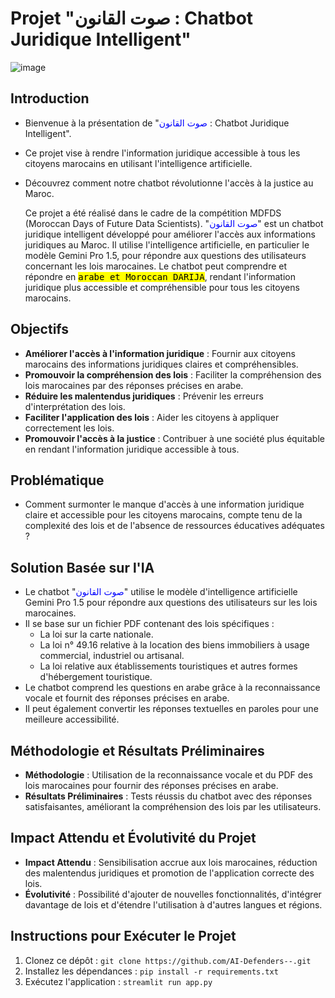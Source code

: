# Projet "صوت القانون : Chatbot Juridique Intelligent"



![image](https://github.com/elsa1245/AI-Defenders--/assets/132785369/2f3535c1-6002-464a-bf71-ba3d92f6a467)


## Introduction

- Bienvenue à la présentation de "<span style="color:blue">صوت القانون</span> : Chatbot Juridique Intelligent".
- Ce projet vise à rendre l'information juridique accessible à tous les citoyens marocains en utilisant l'intelligence artificielle.
- Découvrez comment notre chatbot révolutionne l'accès à la justice au Maroc.
  
    Ce projet a été réalisé dans le cadre de la compétition MDFDS (Moroccan Days of Future Data Scientists). "<span style="color:blue">صوت القانون</span>" est un chatbot juridique intelligent développé pour améliorer l'accès aux informations juridiques au Maroc. Il utilise l'intelligence artificielle, en particulier le modèle Gemini Pro 1.5, pour répondre aux questions des utilisateurs concernant les lois marocaines. Le chatbot peut comprendre et répondre en <kbd style="background-color:yellow;color:black">arabe et Moroccan DARIJA</kbd>, rendant l'information juridique plus accessible et compréhensible pour tous les citoyens marocains.


## Objectifs

- **Améliorer l'accès à l'information juridique** : Fournir aux citoyens marocains des informations juridiques claires et compréhensibles.
- **Promouvoir la compréhension des lois** : Faciliter la compréhension des lois marocaines par des réponses précises en arabe.
- **Réduire les malentendus juridiques** : Prévenir les erreurs d'interprétation des lois.
- **Faciliter l'application des lois** : Aider les citoyens à appliquer correctement les lois.
- **Promouvoir l'accès à la justice** : Contribuer à une société plus équitable en rendant l'information juridique accessible à tous.

## Problématique

- Comment surmonter le manque d'accès à une information juridique claire et accessible pour les citoyens marocains, compte tenu de la complexité des lois et de l'absence de ressources éducatives adéquates ?

## Solution Basée sur l'IA

- Le chatbot "<span style="color:blue">صوت القانون</span>" utilise le modèle d'intelligence artificielle Gemini Pro 1.5 pour répondre aux questions des utilisateurs sur les lois marocaines.
- Il se base sur un fichier PDF contenant des lois spécifiques :
  - La loi sur la carte nationale.
  - La loi n° 49.16 relative à la location des biens immobiliers à usage commercial, industriel ou artisanal.
  - La loi relative aux établissements touristiques et autres formes d'hébergement touristique.
- Le chatbot comprend les questions en arabe grâce à la reconnaissance vocale et fournit des réponses précises en arabe.
- Il peut également convertir les réponses textuelles en paroles pour une meilleure accessibilité.

## Méthodologie et Résultats Préliminaires

- **Méthodologie** : Utilisation de la reconnaissance vocale et du PDF des lois marocaines pour fournir des réponses précises en arabe.
- **Résultats Préliminaires** : Tests réussis du chatbot avec des réponses satisfaisantes, améliorant la compréhension des lois par les utilisateurs.

## Impact Attendu et Évolutivité du Projet

- **Impact Attendu** : Sensibilisation accrue aux lois marocaines, réduction des malentendus juridiques et promotion de l'application correcte des lois.
- **Évolutivité** : Possibilité d'ajouter de nouvelles fonctionnalités, d'intégrer davantage de lois et d'étendre l'utilisation à d'autres langues et régions.

## Instructions pour Exécuter le Projet

1. Clonez ce dépôt : `git clone https://github.com/AI-Defenders--.git`
2. Installez les dépendances : `pip install -r requirements.txt`
3. Exécutez l'application : `streamlit run app.py`
